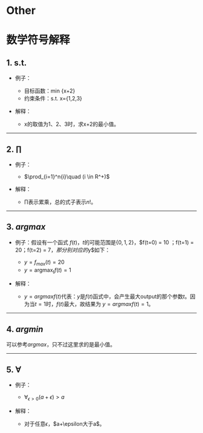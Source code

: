 # Other
# 数学符号解释
## 1. s.t.
* 例子：
    * 目标函数：min {x+2} 
    * 约束条件：s.t.  x={1,2,3}

* 解释：
    * x的取值为1、2、3时，求x+2的最小值。

---

## 2. $\prod$
* 例子：
    * $\prod_{i=1}^n{i}\quad (i \in R^+)$

* 解释：
    * $\prod$表示累乘，总的式子表示$n!$。

---

## 3. $argmax$
* 例子：假设有一个函式 $f(t)$，$t$的可能范围是{$0,1,2$}，$f(t=0) = 10 $；$f(t=1) = 20$；$f(t=2) = 7$，那分别对应的$y$如下：
    * $y =  f_{max}(t) = 20$
    * $y= \mathop{argmax}_t f(t) = 1$

* 解释：
    * $y = argmax f(t)$代表：$y$是$f(t)$函式中，会产生最大output的那个参数$t$。因为当$t=1$时，$f(t)$最大，故结果为 $y= argmax f(t) = 1$。

---

## 4. $argmin$
可以参考$argmax$，只不过这里求的是最小值。

---

## 5. $\forall$
* 例子：
    * $\forall_{\epsilon>0}(a+\epsilon)>a$ 

* 解释：
    * 对于任意$\epsilon$，$a+\epsilon大于a$。